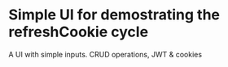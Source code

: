 # Simple UI for demostrating the refreshCookie cycle

A UI with simple inputs. CRUD operations, JWT & cookies
